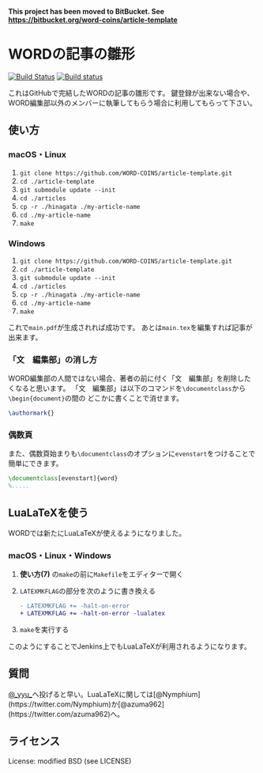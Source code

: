 **This project has been moved to BitBucket. See https://bitbucket.org/word-coins/article-template**

WORDの記事の雛形
===================


[![Build Status](https://travis-ci.org/WORD-COINS/article-template.svg?branch=master)](https://travis-ci.org/WORD-COINS/article-template)
[![Build status](https://ci.appveyor.com/api/projects/status/v38n9xspthe9su67?svg=true)](https://ci.appveyor.com/project/y-yu/article-template)

これはGitHubで完結したWORDの記事の雛形です。
鍵登録が出来ない場合や、WORD編集部以外のメンバーに執筆してもらう場合に利用してもらって下さい。

## 使い方

### macOS・Linux

1. `git clone https://github.com/WORD-COINS/article-template.git`
2. `cd ./article-template`
3. `git submodule update --init`
4. `cd ./articles`
5. `cp -r ./hinagata ./my-article-name`
6. `cd ./my-article-name`
7. `make`

### Windows

1. `git clone https://github.com/WORD-COINS/article-template.git`
2. `cd ./article-template`
3. `git submodule update --init`
4. `cd ./articles`
5. `cp -r ./hinagata ./my-article-name`
6. `cd ./my-article-name`
7. `make`

これで`main.pdf`が生成されれば成功です。
あとは`main.tex`を編集すれば記事が出来ます。

### 「文　編集部」の消し方

WORD編集部の人間ではない場合、著者の前に付く「文　編集部」を削除したくなると思います。
「文　編集部」は以下のコマンドを`\documentclass`から`\begin{document}`の間の
どこかに書くことで消せます。

```tex
\authormark{}
```

### 偶数頁

また、偶数頁始まりも`\documentclass`のオプションに`evenstart`をつけることで簡単にできます。

```tex
\documentclass[evenstart]{word}
%.....
```

## LuaLaTeXを使う

WORDでは新たにLuaLaTeXが使えるようになりました。

### macOS・Linux・Windows

1. **使い方(7)** の`make`の前に`Makefile`をエディターで開く
2. `LATEXMKFLAG`の部分を次のように書き換える

    ```diff
    - LATEXMKFLAG += -halt-on-error
    + LATEXMKFLAG += -halt-on-error -lualatex
    ```
3. `make`を実行する

このようにすることでJenkins上でもLuaLaTeXが利用されるようになります。

## 質問

[@\_yyu\_](https://twitter.com/_yyu_)へ投げると早い。LuaLaTeXに関しては[@Nymphium](https://twitter.com/Nymphium)か[@azuma962](https://twitter.com/azuma962)へ。

## ライセンス

License: modified BSD (see LICENSE)

